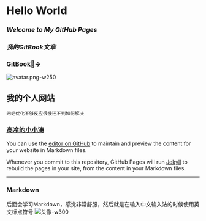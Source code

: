 # Hello World

### *Welcome to My GitHub Pages*

### *我的GitBook文章*

### [GitBook🤪→](https://www.wyattsuen.ml/gitbook-test/)

![avatar.png-w250](https://upload.cc/i1/2019/08/01/ZTPvSo.png)
    
## 我的个人网站

    网站优化不够反应很慢还不到如何解决

### [高冷的小小涛](https://wyattisaac.github.io/)

You can use the [editor on GitHub](https://github.com/WyattIsaac/Githubpages/edit/master/README.md) to maintain and preview the content for your website in Markdown files.
    
Whenever you commit to this repository, GitHub Pages will run [Jekyll](https://jekyllrb.com/) to rebuild the pages in your site, from the content in your Markdown files.

-------


### Markdown

后面会学习Markdown，感觉非常舒服，然后就是在输入中文输入法的时候使用英文标点符号
![头像-w300](https://i.imgur.com/yGW1ILh.jpg)

